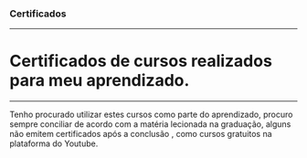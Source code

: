 ### Certificados

***

# Certificados de cursos realizados para meu aprendizado.

***

Tenho procurado utilizar estes cursos como parte do aprendizado, procuro sempre conciliar de acordo com a matéria lecionada na graduação, alguns não emitem certificados após a conclusão , como cursos gratuitos na plataforma do Youtube.


